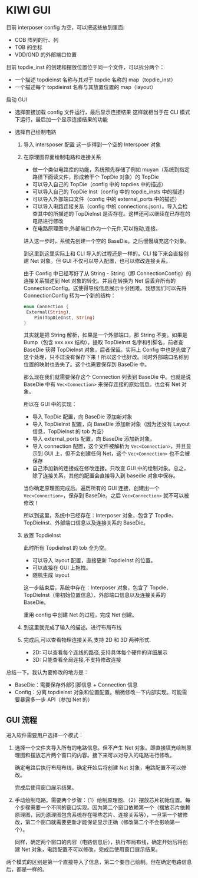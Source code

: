# KIWI GUI

目前 interposer config 为空，可以把这些放到里面:
- COB 阵列的行、列
- TOB 的坐标
- VDD/GND 的外部端口位置

目前 topdie_inst 的创建和摆放位置位于同一个文件，可以拆分两个：

- 一个描述 topdieinst 名称与其对于 topdie 名称的 map（topdie_inst）
- 一个描述每个 topdieinst 名称与其放置位置的 map（layout）



启动 GUI

- 选择直接加载 config 文件运行，最后显示连接结果
    这样就相当于在 CLI 模式下运行，最后加一个显示连接结果的功能

- 选择自己绘制电路
    1. 导入 intersposer 配置
       这一步得到一个空的 Interspoer 对象

    2. 在原理图界面绘制电路和连接关系
       - 做一个类似电路库的功能，系统预先存储了例如 muyan（系统到指定路径下面读文件，形成若干个 TopDie 对象）的 TopDie
       - 可以导入自己的 TopDie（config 中的 topdies 中的描述）
       - 可以导入自己的 TopDie Inst（config 中的 topdie_insts 中的描述）
       - 可以导入外部端口文件（config 中的 external_ports 中的描述）
       - 可以导入电路连接关系（config 中的 connections.json）。导入会检查其中的所描述的 TopDieInst 是否存在。这样还可以继续在已存在的电路进行修改
       - 在电路原理图中,外部端口作为一个元件,可以拖动,连接。
    
       进入这一步时，系统先创建一个空的 BaseDie。之后慢慢填充这个对象。

       到这里到这里实际上和 CLI 导入的过程还是一样的。CLI 接下来会直接创建 Net 对象。但 GUI 不仅可以导入配置，也可以修改连接关系。
    
       由于 Config 中已经写好了从 String - String（即 ConnectionConfig）的连接关系描述到 Net 对象的转化。并且在转换为 Net 后丢弃所有的 ConnectionConfig。这使得导线信息展示十分困难。我想我们可以先将 ConnectionConfig 转为一个新的结构：

       ````rust
       enum Connection {
       	External(String),
           Pin(TopDieInst, String)
       }
       ````
    
       其实就是把 String 解析，如果是一个外部端口，那 String 不变。如果是 Bump（包含 xxx.xxx 结构），提取 TopDieInst 名字和引脚名，前者查 BaseDie 获得 TopDieInst 对象，后者保留。实际上 Config 中也是先做了这个处理，只不过没有保存下来！所以这个也好改。同时外部端口名称到位置的映射也丢失了。这个也需要保存到 BaseDie 中。
    
       那么现在我们就需要保存这个 Connection 列表到 BaseDie 中。也就是说 BaseDie 中有 `Vec<Connection>` 来保存连接的原始信息。也会有 Net 对象。
    
       所以在 GUI 中的实现：
    
       - 导入 TopDie 配置，向 BaseDie 添加新对象
       - 导入 TopDieInst 配置，向 BaseDie 添加新对象（因为还没有 Layout 信息，TopDieInst 的 tob 为空）
       - 导入 external_ports 配置，向 BaseDie 添加新对象。
       - 导入 connection 配置，这个文件被解析为 `Vec<Connection>`，并且显示到 GUI 上，但不会创建任何 Net，这个 `Vec<Connection>` 也不会被保存
       - 自己添加新的连接或在修改连接。只改变 GUI 中的绘制对象。总之，除了连接关系，其他的配置会直接导入到 basedie 对象中保存。
    
       当你确定原理图完成后。遍历所有的 GUI 连接，创建出一个 `Vec<Connection>`，保存到 BaseDie。之后 `Vec<Connection>` 就不可以被修改！
    
       所以到这里，系统中已经存在：Interposer 对象，包含了 Topdie、TopDieInst、外部端口信息以及连接关系的 BaseDie。
    
    3. 放置 TopdieInst
    
        此时所有 TopdieInst 的 tob 全为空。
    
        - 可以导入 layout 配置，直接更新 TopdieInst 的位置。
        - 可以直接在 GUI 上拖拽。
        - 随机生成 layout
    
        这一步结束后，系统中存在：Interposer 对象，包含了 Topdie、TopDieInst（带初始位置信息）、外部端口信息以及连接关系的 BaseDie。
    
        重用 config 中创建 Net 的过程，完成 Net 创建。
    
    4. 到这里就完成了输入的描述。进行布局布线
    
    5. 完成后,可以查看物理连接关系,支持 2D 和 3D 两种形式.
        - 2D: 可以查看每个连线的路径,支持具体每个硬件的详细展示
        - 3D: 只能查看全局连接,不支持修改连接



总结一下。我认为要修改的地方是：

- BaseDie：需要保存外部引脚信息 + Connection 信息
- Config：分离 topdieinst 对象和位置配置。稍微修改一下内部实现。可能需要暴露多一步 API（参加 Net 的）



## GUI 流程

进入软件需要用户选择一个模式：

1. 选择一个文件夹导入所有的电路信息。但不产生 Net 对象。即直接填充绘制原理图和摆放芯片两个窗口的内容。接下来可以对导入的电路进行修改。

    确定电路后执行布局布线，确定开始后将创建 Net 对象，电路配置不可以修改。

    完成后使用窗口展示结果。

2. 手动绘制电路。需要两个步骤：（1）绘制原理图、（2）摆放芯片初始位置。每个步骤需要一个不同的窗口实现。因为第二个窗口依赖第一个（摆放芯片依赖原理图，因为原理图包含系统存在哪些芯片、连接关系等），一旦第一个被修改，第二个窗口就需要更新才能保证显示正确（修改第二个不会影响第一个）。

    同样，确定两个窗口的内容（电路信息后），执行布局布线，确定开始后将创建 Net 对象，电路配置不可以修改。完成后使用窗口展示结果。

两个模式的区别是第一个直接导入了信息，第二个要自己绘制。但在确定电路信息后，都是一样的。

